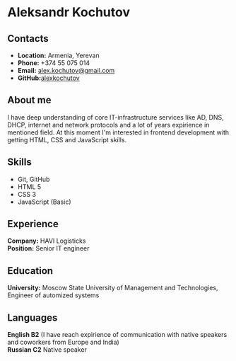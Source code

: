 # Aleksandr Kochutov

## Contacts
* __Location:__ Armenia, Yerevan
* __Phone:__ +374 55 075 014
* __Email:__ alex.kochutov@gmail.com
* __GitHub:__[alexkochutov](https://github.com/alexkochutov)

## About me
I have deep understanding of core IT-infrastructure services like AD, DNS, DHCP, internet and network protocols and a lot of years expirience in mentioned field.
At this moment I'm interested in frontend development with getting HTML, CSS and JavaScript skills.

## Skills
- Git, GitHub
- HTML 5
- CSS 3
- JavaScript (Basic)

## Experience
__Company:__ HAVI Logisticks\
__Position:__ Senior IT engineer

## Education
__University:__ Moscow State University of Management and Technologies, Engineer of automized systems

## Languages
__English B2__ (I have reach expirience of communication with native speakers and coworkers from Europe and India)\
__Russian C2__ Native speaker